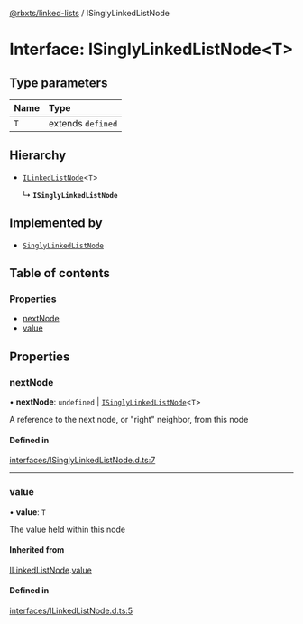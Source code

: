 [@rbxts/linked-lists](../README.md) / ISinglyLinkedListNode

# Interface: ISinglyLinkedListNode<T\>

## Type parameters

| Name | Type |
| :------ | :------ |
| `T` | extends `defined` |

## Hierarchy

- [`ILinkedListNode`](ILinkedListNode.md)<`T`\>

  ↳ **`ISinglyLinkedListNode`**

## Implemented by

- [`SinglyLinkedListNode`](../classes/SinglyLinkedListNode.md)

## Table of contents

### Properties

- [nextNode](ISinglyLinkedListNode.md#nextnode)
- [value](ISinglyLinkedListNode.md#value)

## Properties

### nextNode

• **nextNode**: `undefined` \| [`ISinglyLinkedListNode`](ISinglyLinkedListNode.md)<`T`\>

A reference to the next node, or "right" neighbor, from this node

#### Defined in

[interfaces/ISinglyLinkedListNode.d.ts:7](https://github.com/Bytebit-Org/roblox-LinkedLists/blob/633ec9e/src/interfaces/ISinglyLinkedListNode.d.ts#L7)

___

### value

• **value**: `T`

The value held within this node

#### Inherited from

[ILinkedListNode](ILinkedListNode.md).[value](ILinkedListNode.md#value)

#### Defined in

[interfaces/ILinkedListNode.d.ts:5](https://github.com/Bytebit-Org/roblox-LinkedLists/blob/633ec9e/src/interfaces/ILinkedListNode.d.ts#L5)
